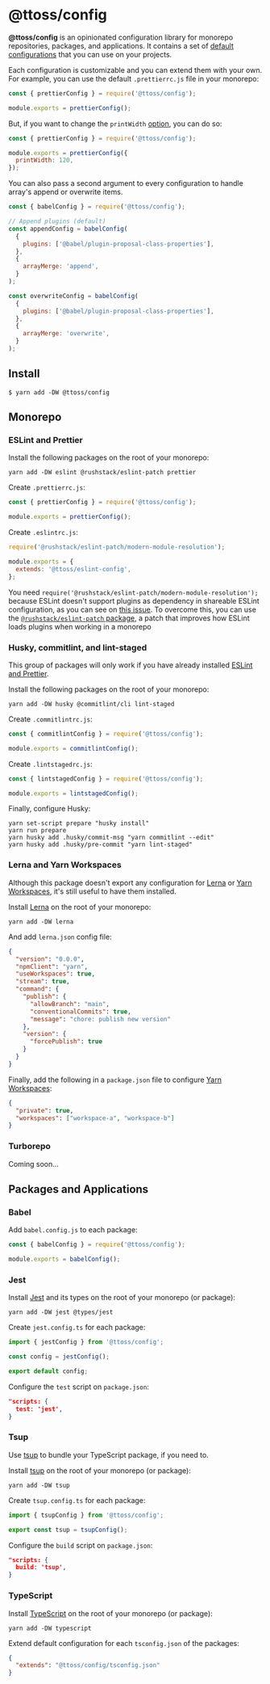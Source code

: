 # @ttoss/config

<strong>@ttoss/config</strong> is an opinionated configuration library for monorepo repositories, packages, and applications. It contains a set of <a href="/docs/core/config/default-configs">default configurations</a> that you can use on your projects.

Each configuration is customizable and you can extend them with your own. For example, you can use the default `.prettierrc.js` file in your monorepo:

```js title=".prettierrc.js"
const { prettierConfig } = require('@ttoss/config');

module.exports = prettierConfig();
```

But, if you want to change the `printWidth` [option](https://prettier.io/docs/en/options.html), you can do so:

```js title=".prettierrc.js"
const { prettierConfig } = require('@ttoss/config');

module.exports = prettierConfig({
  printWidth: 120,
});
```

You can also pass a second argument to every configuration to handle array's append or overwrite items.

```js title="babel.config.js"
const { babelConfig } = require('@ttoss/config');

// Append plugins (default)
const appendConfig = babelConfig(
  {
    plugins: ['@babel/plugin-proposal-class-properties'],
  },
  {
    arrayMerge: 'append',
  }
);

const overwriteConfig = babelConfig(
  {
    plugins: ['@babel/plugin-proposal-class-properties'],
  },
  {
    arrayMerge: 'overwrite',
  }
);
```

## Install

```shell
$ yarn add -DW @ttoss/config
```

## Monorepo

### ESLint and Prettier

Install the following packages on the root of your monorepo:

```shell
yarn add -DW eslint @rushstack/eslint-patch prettier
```

Create `.prettierrc.js`:

```js title=".prettierrc.js"
const { prettierConfig } = require('@ttoss/config');

module.exports = prettierConfig();
```

Create `.eslintrc.js`:

```js title=".eslintrc.js"
require('@rushstack/eslint-patch/modern-module-resolution');

module.exports = {
  extends: '@ttoss/eslint-config',
};
```

You need `require('@rushstack/eslint-patch/modern-module-resolution');` because ESLint doesn't support plugins as dependency in shareable ESLint configuration, as you can see on [this issue](https://github.com/eslint/eslint/issues/3458). To overcome this, you can use the [`@rushstack/eslint-patch` package](https://www.npmjs.com/package/@rushstack/eslint-patch), a patch that improves how ESLint loads plugins when working in a monorepo

### Husky, commitlint, and lint-staged

This group of packages will only work if you have already installed [ESLint and Prettier](#eslint-and-prettier).

Install the following packages on the root of your monorepo:

```shell
yarn add -DW husky @commitlint/cli lint-staged
```

Create `.commitlintrc.js`:

```js title=".commitlintrc.js"
const { commitlintConfig } = require('@ttoss/config');

module.exports = commitlintConfig();
```

Create `.lintstagedrc.js`:

```js title=".lintstagedrc.js"
const { lintstagedConfig } = require('@ttoss/config');

module.exports = lintstagedConfig();
```

Finally, configure Husky:

```shell
yarn set-script prepare "husky install"
yarn run prepare
yarn husky add .husky/commit-msg "yarn commitlint --edit"
yarn husky add .husky/pre-commit "yarn lint-staged"
```

### Lerna and Yarn Workspaces

Although this package doesn't export any configuration for [Lerna](https://github.com/lerna/lerna) or [Yarn Workspaces](https://classic.yarnpkg.com/lang/en/docs/workspaces/), it's still useful to have them installed.

Install [Lerna](https://github.com/lerna/lerna) on the root of your monorepo:

```shell
yarn add -DW lerna
```

And add `lerna.json` config file:

```json title="lerna.json"
{
  "version": "0.0.0",
  "npmClient": "yarn",
  "useWorkspaces": true,
  "stream": true,
  "command": {
    "publish": {
      "allowBranch": "main",
      "conventionalCommits": true,
      "message": "chore: publish new version"
    },
    "version": {
      "forcePublish": true
    }
  }
}
```

Finally, add the following in a `package.json` file to configure [Yarn Workspaces](https://classic.yarnpkg.com/lang/en/docs/workspaces/):

```json title="package.json"
{
  "private": true,
  "workspaces": ["workspace-a", "workspace-b"]
}
```

### Turborepo

Coming soon...

## Packages and Applications

### Babel

Add `babel.config.js` to each package:

```js title="babel.config.js"
const { babelConfig } = require('@ttoss/config');

module.exports = babelConfig();
```

### Jest

Install [Jest](https://jestjs.io/) and its types on the root of your monorepo (or package):

```shell
yarn add -DW jest @types/jest
```

Create `jest.config.ts` for each package:

```ts title="jest.config.ts"
import { jestConfig } from '@ttoss/config';

const config = jestConfig();

export default config;
```

Configure the `test` script on `package.json`:

```json title="package.json"
"scripts: {
  test: 'jest',
}
```

### Tsup

Use [tsup](https://tsup.egoist.sh/) to bundle your TypeScript package, if you need to.

Install [tsup](https://tsup.egoist.sh/) on the root of your monorepo (or package):

```shell
yarn add -DW tsup
```

Create `tsup.config.ts` for each package:

```ts title="tsup.config.ts"
import { tsupConfig } from '@ttoss/config';

export const tsup = tsupConfig();
```

Configure the `build` script on `package.json`:

```json title="package.json"
"scripts: {
  build: 'tsup',
}
```

### TypeScript

Install [TypeScript](https://www.npmjs.com/package/typescript) on the root of your monorepo (or package):

```shell
yarn add -DW typescript
```

Extend default configuration for each `tsconfig.json` of the packages:

```json title="tsconfig.json"
{
  "extends": "@ttoss/config/tsconfig.json"
}
```
